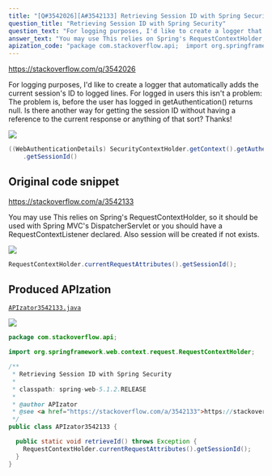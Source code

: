 ```yaml
---
title: "[Q#3542026][A#3542133] Retrieving Session ID with Spring Security"
question_title: "Retrieving Session ID with Spring Security"
question_text: "For logging purposes, I'd like to create a logger that automatically adds the current session's ID to logged lines. For logged in users this isn't a problem: The problem is, before the user has logged in getAuthentication() returns null. Is there another way for getting the session ID without having a reference to the current response or anything of that sort? Thanks!"
answer_text: "You may use This relies on Spring's RequestContextHolder, so it should be used with Spring MVC's DispatcherServlet or you should have a RequestContextListener declared. Also session will be created if not exists."
apization_code: "package com.stackoverflow.api;  import org.springframework.web.context.request.RequestContextHolder;  /**  * Retrieving Session ID with Spring Security  *  * classpath: spring-web-5.1.2.RELEASE  *  * @author APIzator  * @see <a href=\"https://stackoverflow.com/a/3542133\">https://stackoverflow.com/a/3542133</a>  */ public class APIzator3542133 {    public static void retrieveId() throws Exception {     RequestContextHolder.currentRequestAttributes().getSessionId();   } }"
---
```


https://stackoverflow.com/q/3542026

For logging purposes, I&#x27;d like to create a logger that automatically adds the current session&#x27;s ID to logged lines.
For logged in users this isn&#x27;t a problem:
The problem is, before the user has logged in getAuthentication() returns null. Is there another way for getting the session ID without having a reference to the current response or anything of that sort?
Thanks!


<div class="code-logo"><img src="/stackoverflow.png" /></div>

```java
((WebAuthenticationDetails) SecurityContextHolder.getContext().getAuthentication().getDetails())
    .getSessionId()
```


## Original code snippet

https://stackoverflow.com/a/3542133

You may use
This relies on Spring&#x27;s RequestContextHolder, so it should be used with Spring MVC&#x27;s DispatcherServlet or you should have a RequestContextListener declared. Also session will be created if not exists.

<div class="code-logo"><img src="/stackoverflow.png" /></div>

```java
RequestContextHolder.currentRequestAttributes().getSessionId();
```

## Produced APIzation

[`APIzator3542133.java`](https://github.com/blind-papers/apization-temp-data/raw/main/search/APIzator3542133.java)

<div class="code-logo"><img src="/apizator.png" /></div>

```java
package com.stackoverflow.api;

import org.springframework.web.context.request.RequestContextHolder;

/**
 * Retrieving Session ID with Spring Security
 *
 * classpath: spring-web-5.1.2.RELEASE
 *
 * @author APIzator
 * @see <a href="https://stackoverflow.com/a/3542133">https://stackoverflow.com/a/3542133</a>
 */
public class APIzator3542133 {

  public static void retrieveId() throws Exception {
    RequestContextHolder.currentRequestAttributes().getSessionId();
  }
}

```
